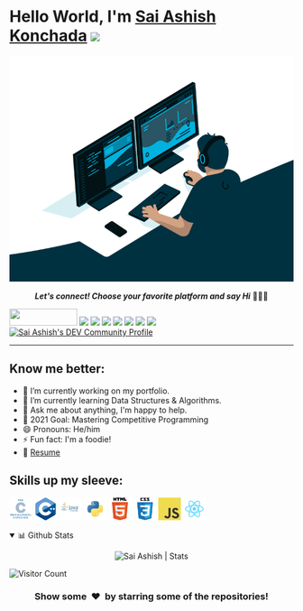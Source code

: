 # Hello World, I'm [Sai Ashish Konchada](https://theinsightfulcoder.com/)  <img src="https://media.giphy.com/media/hvRJCLFzcasrR4ia7z/giphy.gif" width="30px">

<p align="center">
<img height="400" src="https://github.com/SaiAshish-Konchada/SaiAshish-Konchada/blob/main/code.gif"/>
</p>
<p align="center">
  <b><i>Let's connect! Choose your favorite platform and say Hi</i></b> 🙋🏻‍♂️

[<img height="30" width="120" src = "https://img.shields.io/github/followers/SaiAshish-Konchada?label=Follow&style=social">](https://github.com/SaiAshish-Konchada?tab=followers)
[<img height="30" src= "https://img.shields.io/badge/Hashnode-%230077B5.svg?&style=for-the-badge&logo=Hashnode&logoColor=white" />](https://theinsightfulcoder.com/)
[<img height="30" src = "https://img.shields.io/badge/Instagram-E4405F?style=for-the-badge&logo=instagram&logoColor=white">](https://www.instagram.com/theinsightfulcoder/)
[<img height="30" src="https://img.shields.io/badge/linkedin-blue.svg?&style=for-the-badge&logo=linkedin&logoColor=white" />](https://www.linkedin.com/in/sai-ashish/)
<a href="mailto:saiashishkonchada@gmail.com" style="text-decoration:none"><img height="30" src = "https://img.shields.io/badge/gmail-c14438?&style=for-the-badge&logo=gmail&logoColor=white"></a> 
[<img height="30" src="https://img.shields.io/badge/-Medium-000000.svg?&style=for-the-badge&logo=Medium&logoColor=white" />](https://theinsightfulcoder.medium.com/)
[<img height="30" src="https://img.shields.io/badge/twitter-%231DA1F2.svg?&style=for-the-badge&logo=twitter&logoColor=white" />](https://twitter.com/InsightfulCoder/)
[<img height="30" src = "https://img.shields.io/badge/Facebook-036be4.svg?&style=for-the-badge&logo=facebook&logoColor=white">](https://www.facebook.com/theinsightfulcoder)
<a href="https://dev.to/theinsightfulcoder">
  <img src="https://img.shields.io/badge/-DEV-black?&style=for-the-badge&logo=DEV&logoColor=white" alt="Sai Ashish's DEV Community Profile" height="30" width="30">
</a>
<br />
<hr />

<!--
**SaiAshish-Konchada/SaiAshish-Konchada** is a ✨ _special_ ✨ repository because its `README.md` (this file) appears on your GitHub profile.
-->
## Know me better:
- 🔭 I’m currently working on my portfolio.
- 🌱 I’m currently learning Data Structures & Algorithms.
- 💬 Ask me about anything, I'm happy to help.
- 🎯 2021 Goal: Mastering Competitive Programming
- 😄 Pronouns: He/him
- ⚡ Fun fact: I'm a foodie!
- 📄 [Resume](https://drive.google.com/file/d/1Kl3dHUtgI2D65gyLmrcsnGa97unSkLUa/view?usp=sharing)
## **Skills up my sleeve:**
<code><img height="40" src="https://raw.githubusercontent.com/github/explore/80688e429a7d4ef2fca1e82350fe8e3517d3494d/topics/c/c.png"></code>
<code><img height="40" src="https://raw.githubusercontent.com/github/explore/80688e429a7d4ef2fca1e82350fe8e3517d3494d/topics/cpp/cpp.png"></code>
<code><img height="40" src="https://raw.githubusercontent.com/github/explore/80688e429a7d4ef2fca1e82350fe8e3517d3494d/topics/java/java.png"></code>
<code><img height="40" src="https://raw.githubusercontent.com/github/explore/80688e429a7d4ef2fca1e82350fe8e3517d3494d/topics/python/python.png"></code>
<code><img height="40" src="https://raw.githubusercontent.com/github/explore/80688e429a7d4ef2fca1e82350fe8e3517d3494d/topics/html/html.png"></code>
<code><img height="40" src="https://raw.githubusercontent.com/github/explore/80688e429a7d4ef2fca1e82350fe8e3517d3494d/topics/css/css.png"></code>
<code><img height="40" src="https://raw.githubusercontent.com/github/explore/80688e429a7d4ef2fca1e82350fe8e3517d3494d/topics/javascript/javascript.png"></code>
<code><img height="40" src="https://raw.githubusercontent.com/github/explore/80688e429a7d4ef2fca1e82350fe8e3517d3494d/topics/react/react.png"></code>

<details open>
<summary>📊 Github Stats</summary>
<p align="center"> <img src="https://github-readme-stats.vercel.app/api?username=SaiAshish-Konchada&show_icons=true&theme=gotham" alt="Sai Ashish | Stats" />
</details>

![Visitor Count](https://profile-counter.glitch.me/{SaiAshish-Konchada}/count.svg)
<h3 align="center">Show some &nbsp;❤️&nbsp; by starring some of the repositories!</h3>
